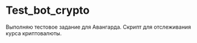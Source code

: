 # Test_bot_crypto
Выполняю тестовое задание для Авангарда. Скрипт для отслеживания курса криптовалюты.
